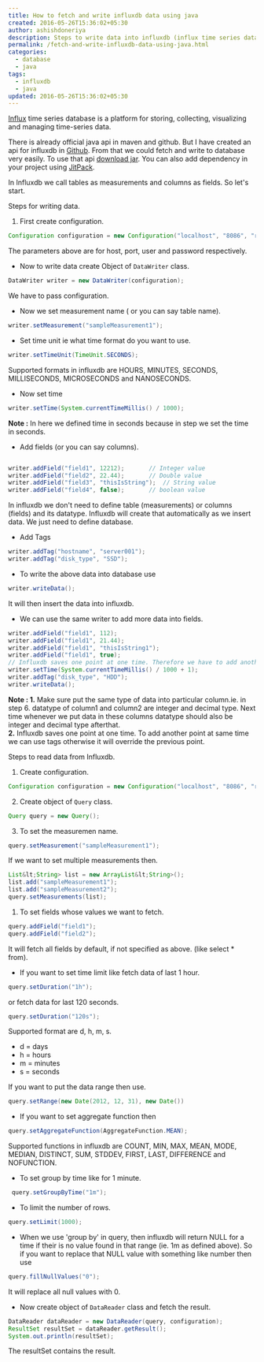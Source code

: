 ```yaml
---
title: How to fetch and write influxdb data using java
created: 2016-05-26T15:36:02+05:30
author: ashishdoneriya
description: Steps to write data into influxdb (influx time series database) and also fetch data from it very easily.
permalink: /fetch-and-write-influxdb-data-using-java.html
categories:
  - database
  - java
tags:
  - influxdb
  - java
updated: 2016-05-26T15:36:02+05:30
---
```


<a href="/influxdb-tutorial.html" target="_blank" rel="noopener noreferrer">Influx</a> time series database is a platform for storing, collecting, visualizing and managing time-series data.

There is already official java api in maven and github. But I have created an api for influxdb in <a href="https://github.com/ashishdoneriya/influxdb-java" target="_blank" rel="noopener noreferrer">Github</a>. From that we could fetch and write to database very easily. To use that api <a href="https://github.com/ashishdoneriya/influxdb-java/releases/download/3.0.1/influxdb-3.0.1.jar" target="_blank" rel="noopener noreferrer">download jar</a>. You can also add dependency in your project using <a href="https://jitpack.io/#ashishdoneriya/influxdb-java/3.0.1" target="_blank" rel="noopener noreferrer">JitPack</a>.

In Influxdb we call tables as measurements and columns as fields. So let's start.

Steps for writing data.

1. First create configuration. 
```java
Configuration configuration = new Configuration("localhost", "8086", "root", "root", "mydb");
```


The parameters above are for host, port, user and password respectively.

* Now to write data create Object of `DataWriter` class. 
```java
DataWriter writer = new DataWriter(configuration);
```

We have to pass configuration.

* Now we set measurement name ( or you can say table name). 
```java
writer.setMeasurement("sampleMeasurement1");
```


* Set time unit ie what time format do you want to use. 
```java
writer.setTimeUnit(TimeUnit.SECONDS);
```


Supported formats in influxdb are HOURS, MINUTES, SECONDS, MILLISECONDS, MICROSECONDS and NANOSECONDS.

* Now set time 
```java
writer.setTime(System.currentTimeMillis() / 1000);
```


**Note :** In here we defined time in seconds because in step we set the time in seconds.

* Add fields (or you can say columns).

```java

writer.addField("field1", 12212);		// Integer value
writer.addField("field2", 22.44);		// Double value
writer.addField("field3", "thisIsString");	// String value
writer.addField("field4", false);		// boolean value

```


In influxdb we don't need to define table (measurements) or columns (fields) and its datatype. Influxdb will create that automatically as we insert data. We just need to define database.

* Add Tags 
```java
writer.addTag("hostname", "server001");
writer.addTag("disk_type", "SSD");

```


* To write the above data into database use 
```java
writer.writeData();
```


It will then insert the data into influxdb.

* We can use the same writer to add more data into fields. 
```java
writer.addField("field1", 112);
writer.addField("field1", 21.44);
writer.addField("field1", "thisIsString1");
writer.addField("field1", true);
// Influxdb saves one point at one time. Therefore we have to add another point at another time.
writer.setTime(System.currentTimeMillis() / 1000 + 1);
writer.addTag("disk_type", "HDD");
writer.writeData();
```


**Note : 1.** Make sure put the same type of data into particular column.ie. in step 6. datatype of column1 and column2 are integer and decimal type. Next time whenever we put data in these columns datatype should also be integer and decimal type afterthat.  
**2.** Influxdb saves one point at one time. To add another point at same time we can use tags otherwise it will override the previous point.

Steps to read data from Influxdb.

1. Create configuration. 
```java
Configuration configuration = new Configuration("localhost", "8086", "root", "root", "mydb");
```


2. Create object of `Query` class. 
```java
Query query = new Query();
```


3. To set the measuremen name. 
```java
query.setMeasurement("sampleMeasurement1");
```


If we want to set multiple measurements then.


```java
List&lt;String> list = new ArrayList&lt;String>();
list.add("sampleMeasurement1");
list.add("sampleMeasurement2");
query.setMeasurements(list);
```


1. To set fields whose values we want to fetch. 
```java
query.addField("field1");
query.addField("field2");
```


It will fetch all fields by default, if not specified as above. (like select * from).

* If you want to set time limit like fetch data of last 1 hour. 
```java
query.setDuration("1h");
```


or fetch data for last 120 seconds.

```java
query.setDuration("120s");
```


Supported format are d, h, m, s.

* d = days
* h = hours
* m = minutes
* s = seconds

If you want to put the data range then use.

```java
query.setRange(new Date(2012, 12, 31), new Date())
```


* If you want to set aggregate function then 
```java
query.setAggregateFunction(AggregateFunction.MEAN);
```


Supported functions in influxdb are COUNT, MIN, MAX, MEAN, MODE, MEDIAN, DISTINCT, SUM, STDDEV, FIRST, LAST, DIFFERENCE and NOFUNCTION.

* To set group by time like for 1 minute. 
```java
 query.setGroupByTime("1m");
```


* To limit the number of rows. 
```java
query.setLimit(1000);
```


* When we use 'group by' in query, then influxdb will return NULL for a time if their is no value found in that range (ie. 1m as defined above). So if you want to replace that NULL value with something like number then use 
```java
query.fillNullValues("0");
```


It will replace all null values with 0.

* Now create object of `DataReader` class and fetch the result. 
```java
DataReader dataReader = new DataReader(query, configuration);
ResultSet resultSet = dataReader.getResult();
System.out.println(resultSet);
```


The resultSet contains the result.
